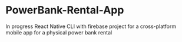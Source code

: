 # PowerBank-Rental-App
In progress React Native CLI with firebase project for a cross-platform mobile app for a physical power bank rental
